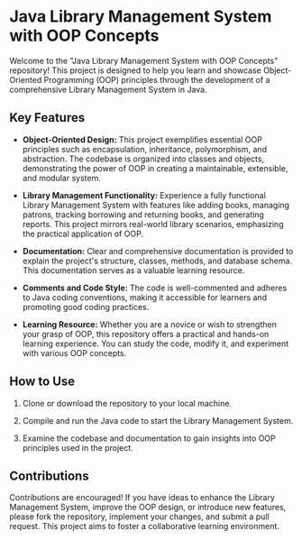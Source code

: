 # Java Library Management System with OOP Concepts

Welcome to the "Java Library Management System with OOP Concepts" repository! This project is designed to help you learn and showcase Object-Oriented Programming (OOP) principles through the development of a comprehensive Library Management System in Java.

## Key Features

- **Object-Oriented Design:** This project exemplifies essential OOP principles such as encapsulation, inheritance, polymorphism, and abstraction. The codebase is organized into classes and objects, demonstrating the power of OOP in creating a maintainable, extensible, and modular system.

- **Library Management Functionality:** Experience a fully functional Library Management System with features like adding books, managing patrons, tracking borrowing and returning books, and generating reports. This project mirrors real-world library scenarios, emphasizing the practical application of OOP.

- **Documentation:** Clear and comprehensive documentation is provided to explain the project's structure, classes, methods, and database schema. This documentation serves as a valuable learning resource.

- **Comments and Code Style:** The code is well-commented and adheres to Java coding conventions, making it accessible for learners and promoting good coding practices.

- **Learning Resource:** Whether you are a novice or wish to strengthen your grasp of OOP, this repository offers a practical and hands-on learning experience. You can study the code, modify it, and experiment with various OOP concepts.

## How to Use

1. Clone or download the repository to your local machine.

2. Compile and run the Java code to start the Library Management System.

3. Examine the codebase and documentation to gain insights into OOP principles used in the project.



## Contributions

Contributions are encouraged! If you have ideas to enhance the Library Management System, improve the OOP design, or introduce new features, please fork the repository, implement your changes, and submit a pull request. This project aims to foster a collaborative learning environment.
